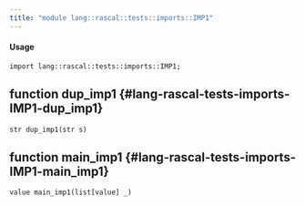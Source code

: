 ```yaml
---
title: "module lang::rascal::tests::imports::IMP1"
---
```


#### Usage

`import lang::rascal::tests::imports::IMP1;`


## function dup_imp1 {#lang-rascal-tests-imports-IMP1-dup_imp1}

```rascal
str dup_imp1(str s)

```

## function main_imp1 {#lang-rascal-tests-imports-IMP1-main_imp1}

```rascal
value main_imp1(list[value] _)

```

